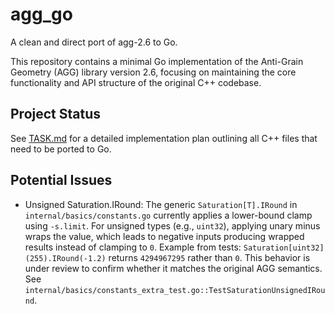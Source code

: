 # agg_go

A clean and direct port of agg-2.6 to Go.

This repository contains a minimal Go implementation of the Anti-Grain Geometry (AGG) library version 2.6, focusing on maintaining the core functionality and API structure of the original C++ codebase.

## Project Status

See [TASK.md](TASK.md) for a detailed implementation plan outlining all C++ files that need to be ported to Go.

## Potential Issues

- Unsigned Saturation.IRound: The generic `Saturation[T].IRound` in `internal/basics/constants.go` currently applies a lower-bound clamp using `-s.limit`. For unsigned types (e.g., `uint32`), applying unary minus wraps the value, which leads to negative inputs producing wrapped results instead of clamping to `0`. Example from tests: `Saturation[uint32](255).IRound(-1.2)` returns `4294967295` rather than `0`. This behavior is under review to confirm whether it matches the original AGG semantics. See `internal/basics/constants_extra_test.go::TestSaturationUnsignedIRound`.

